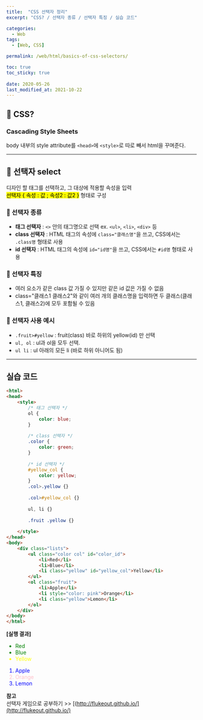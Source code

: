```yaml
---
title:  "CSS 선택자 정리"
excerpt: "CSS? / 선택자 종류 / 선택자 특징 / 실습 코드"

categories:
  - Web
tags:
  - [Web, CSS]

permalink: /web/html/basics-of-css-selectors/

toc: true
toc_sticky: true
 
date: 2020-05-26
last_modified_at: 2021-10-22
---
```


## 🦥 CSS?

### Cascading Style Sheets

body 내부의 style attribute를 `<head>`에 `<style>`로 따로 빼서 html을 꾸며준다.

---

## 🦥 선택자 select

디자인 할 태그를 선택하고, 그 대상에 적용할 속성을 입력<br>
<mark>선택자 { 속성 : 값 ; 속성2 : 값2 }</mark> 형태로 구성

### 🌴 선택자 종류

- **태그 선택자** : `<>` 안의 태그명으로 선택 ex. `<ul>`, `<li>`, `<div>` 등
- **class 선택자** : HTML 태그의 속성에 `class="클래스명"`을 쓰고, CSS에서는 `.class명` 형태로 사용
- **id 선택자** : HTML 태그의 속성에 `id="id명"`을 쓰고, CSS에서는 `#id명` 형태로 사용

### 🌴 선택자 특징

- 여러 요소가 같은 class 값 가질 수 있지만 같은 id 값은 가질 수 없음
- class="클래스1 클래스2"와 같이 여러 개의 클래스명을 입력하면 두 클래스(클래스1, 클래스2)에 모두 포함될 수 있음

### 🌴 선택자 사용 예시

- `.fruit>#yellow` : fruit(class) 바로 하위의 yellow(id) 만 선택
- `ul, ol` : ul과 ol을 모두 선택.
- `ul li` : ul 아래의 모든 li (바로 하위 아니어도 됨)

---

## 실습 코드

```html
<html>
<head>
    <style>
        /* 태그 선택자 */
        ol {
            color: blue;
        }
        
        /* class 선택자 */
        .color {
            color: green;
        }
        
        /* id 선택자 */
        #yellow_col {
            color: yellow;
        }
        .col>.yellow {}
    
        .col>#yellow_col {}
    
        ul, li {}
        
        .fruit .yellow {}
        
    </style>
</head>
<body>
    <div class="lists">
        <ul class="color col" id="color_id">
            <li>Red</li>
            <li>Blue</li>
            <li class="yellow" id="yellow_col">Yellow</li>
        </ul>
        <ol class="fruit">
            <li>Apple</li>
            <li style="color: pink">Orange</li>
            <li class="yellow">Lemon</li>
        </ol>
    </div>
</body>
</html>
```

**[실행 결과]**

<html>
<head>
    <style>
        /* 태그 선택자 */
        ol {
            color: blue;
        }
        /* class 선택자 */
        .color {
            color: green;
        }
        /* id 선택자 */
        #yellow_col {
            color: yellow;
        }
        .col>.yellow {}
        .col>#yellow_col {}
        ul, li {}
        .fruit .yellow {}
    </style>
</head>
<body>
    <div class="lists">
        <ul class="color col" id="color_id">
            <li>Red</li>
            <li>Blue</li>
            <li class="yellow" id="yellow_col">Yellow</li>
        </ul>
        <ol class="fruit">
            <li>Apple</li>
            <li style="color: pink">Orange</li>
            <li class="yellow">Lemon</li>
        </ol>
    </div>
</body>
</html>


**참고**<br>
선택자 게임으로 공부하기 >> [(http://flukeout.github.io/](http://flukeout.github.io/)